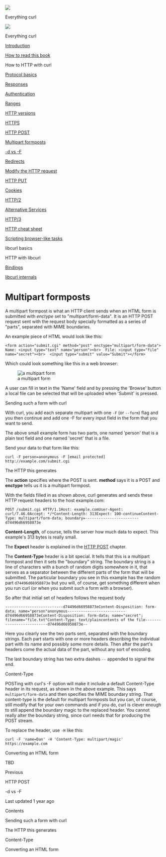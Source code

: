 <a href="../index.html" class="link-a079aa82--primary-53a25e66--logoLink-10d08504"></a>

<img src="https://gblobscdn.gitbook.com/orgs%2F-LxuH0qSm4xO9nWfEBlB%2Favatar.png?alt=media" class="image-67b14f24--avatar-1c1d03ec" />

<span class="text-4505230f--UIH400-4e41e82a--textContentFamily-49a318e1--spaceNameText-677c2969">Everything curl</span>

<a href="../index.html" class="link-a079aa82--primary-53a25e66--logoLink-10d08504"></a>

<img src="https://gblobscdn.gitbook.com/orgs%2F-LxuH0qSm4xO9nWfEBlB%2Favatar.png?alt=media" class="image-67b14f24--avatar-1c1d03ec" />

<span class="text-4505230f--UIH400-4e41e82a--textContentFamily-49a318e1--spaceNameText-677c2969">Everything curl</span>

<a href="../index.html" class="navButton-94f2579c--navButtonClickable-161b88ca"><span class="text-4505230f--UIH300-2063425d--textContentFamily-49a318e1--navButtonLabel-14a4968f">Introduction</span></a>

<a href="../how-to-read.html" class="navButton-94f2579c--navButtonClickable-161b88ca"><span class="text-4505230f--UIH300-2063425d--textContentFamily-49a318e1--navButtonLabel-14a4968f">How to read this book</span></a>





<span class="text-4505230f--UIH300-2063425d--textContentFamily-49a318e1--navButtonLabel-14a4968f">How to HTTP with curl</span>

<a href="basics.html" class="navButton-94f2579c--pageItemWithChildrenNested-2c5d8183--navButtonClickable-161b88ca"><span class="text-4505230f--UIH300-2063425d--textContentFamily-49a318e1--navButtonLabel-14a4968f">Protocol basics</span></a>

<a href="response.html" class="navButton-94f2579c--pageItemWithChildrenNested-2c5d8183--navButtonClickable-161b88ca"><span class="text-4505230f--UIH300-2063425d--textContentFamily-49a318e1--navButtonLabel-14a4968f">Responses</span></a>

<a href="auth.html" class="navButton-94f2579c--pageItemWithChildrenNested-2c5d8183--navButtonClickable-161b88ca"><span class="text-4505230f--UIH300-2063425d--textContentFamily-49a318e1--navButtonLabel-14a4968f">Authentication</span></a>

<a href="ranges.html" class="navButton-94f2579c--pageItemWithChildrenNested-2c5d8183--navButtonClickable-161b88ca"><span class="text-4505230f--UIH300-2063425d--textContentFamily-49a318e1--navButtonLabel-14a4968f">Ranges</span></a>

<a href="versions.html" class="navButton-94f2579c--pageItemWithChildrenNested-2c5d8183--navButtonClickable-161b88ca"><span class="text-4505230f--UIH300-2063425d--textContentFamily-49a318e1--navButtonLabel-14a4968f">HTTP versions</span></a>

<a href="https.html" class="navButton-94f2579c--pageItemWithChildrenNested-2c5d8183--navButtonClickable-161b88ca"><span class="text-4505230f--UIH300-2063425d--textContentFamily-49a318e1--navButtonLabel-14a4968f">HTTPS</span></a>

<a href="post.html" class="navButton-94f2579c--pageItemWithChildrenNested-2c5d8183--navButtonClickable-161b88ca"><span class="text-4505230f--UIH300-2063425d--textContentFamily-49a318e1--navButtonLabel-14a4968f">HTTP POST</span></a>

<a href="multipart.html" class="navButton-94f2579c--pageItemWithChildrenNested-2c5d8183--navButtonClickable-161b88ca--navButtonOpened-6a88552e"><span class="text-4505230f--UIH300-2063425d--textContentFamily-49a318e1--navButtonLabel-14a4968f">Multipart formposts</span></a>

<a href="postvspost.html" class="navButton-94f2579c--pageItemWithChildrenNested-2c5d8183--navButtonClickable-161b88ca"><span class="text-4505230f--UIH300-2063425d--textContentFamily-49a318e1--navButtonLabel-14a4968f">-d vs -F</span></a>

<a href="redirects.html" class="navButton-94f2579c--pageItemWithChildrenNested-2c5d8183--navButtonClickable-161b88ca"><span class="text-4505230f--UIH300-2063425d--textContentFamily-49a318e1--navButtonLabel-14a4968f">Redirects</span></a>

<a href="requests.html" class="navButton-94f2579c--pageItemWithChildrenNested-2c5d8183--navButtonClickable-161b88ca"><span class="text-4505230f--UIH300-2063425d--textContentFamily-49a318e1--navButtonLabel-14a4968f">Modify the HTTP request</span></a>

<a href="put.html" class="navButton-94f2579c--pageItemWithChildrenNested-2c5d8183--navButtonClickable-161b88ca"><span class="text-4505230f--UIH300-2063425d--textContentFamily-49a318e1--navButtonLabel-14a4968f">HTTP PUT</span></a>

<a href="cookies.html" class="navButton-94f2579c--pageItemWithChildrenNested-2c5d8183--navButtonClickable-161b88ca"><span class="text-4505230f--UIH300-2063425d--textContentFamily-49a318e1--navButtonLabel-14a4968f">Cookies</span></a>

<a href="http2.html" class="navButton-94f2579c--pageItemWithChildrenNested-2c5d8183--navButtonClickable-161b88ca"><span class="text-4505230f--UIH300-2063425d--textContentFamily-49a318e1--navButtonLabel-14a4968f">HTTP/2</span></a>

<a href="altsvc.html" class="navButton-94f2579c--pageItemWithChildrenNested-2c5d8183--navButtonClickable-161b88ca"><span class="text-4505230f--UIH300-2063425d--textContentFamily-49a318e1--navButtonLabel-14a4968f">Alternative Services</span></a>

<a href="http3.html" class="navButton-94f2579c--pageItemWithChildrenNested-2c5d8183--navButtonClickable-161b88ca"><span class="text-4505230f--UIH300-2063425d--textContentFamily-49a318e1--navButtonLabel-14a4968f">HTTP/3</span></a>

<a href="cheatsheet.html" class="navButton-94f2579c--pageItemWithChildrenNested-2c5d8183--navButtonClickable-161b88ca"><span class="text-4505230f--UIH300-2063425d--textContentFamily-49a318e1--navButtonLabel-14a4968f">HTTP cheat sheet</span></a>

<a href="browserlike.html" class="navButton-94f2579c--pageItemWithChildrenNested-2c5d8183--navButtonClickable-161b88ca"><span class="text-4505230f--UIH300-2063425d--textContentFamily-49a318e1--navButtonLabel-14a4968f">Scripting browser-like tasks</span></a>

<span class="text-4505230f--UIH300-2063425d--textContentFamily-49a318e1--navButtonLabel-14a4968f">libcurl basics</span>

<span class="text-4505230f--UIH300-2063425d--textContentFamily-49a318e1--navButtonLabel-14a4968f">HTTP with libcurl</span>

<a href="../bindings.html" class="navButton-94f2579c--navButtonClickable-161b88ca"><span class="text-4505230f--UIH300-2063425d--textContentFamily-49a318e1--navButtonLabel-14a4968f">Bindings</span></a>

<a href="../internals.html" class="navButton-94f2579c--navButtonClickable-161b88ca"><span class="text-4505230f--UIH300-2063425d--textContentFamily-49a318e1--navButtonLabel-14a4968f">libcurl internals</span></a>

<a href="../bookindex.html" class="navButton-94f2579c--navButtonClickable-161b88ca"><span class="text-4505230f--UIH300-2063425d--textContentFamily-49a318e1--navButtonLabel-14a4968f"></span></a>





# <span class="text-4505230f--DisplayH900-bfb998fa--textContentFamily-49a318e1">Multipart formposts</span>

<span class="text-4505230f--UIH300-2063425d--textUIFamily-5ebd8e40--text-8ee2c8b2"></span>

<span class="text-4505230f--UIH300-2063425d--textUIFamily-5ebd8e40--text-8ee2c8b2"></span>

<span class="text-4505230f--TextH400-3033861f--textContentFamily-49a318e1"><span data-key="abc0a71e0f494ad29470f3efc69ea248"><span data-offset-key="abc0a71e0f494ad29470f3efc69ea248:0">A multipart formpost is what an HTTP client sends when an HTML form is submitted with </span><span data-offset-key="abc0a71e0f494ad29470f3efc69ea248:1">_enctype_</span><span data-offset-key="abc0a71e0f494ad29470f3efc69ea248:2"> set to "multipart/form-data". It is an HTTP POST request sent with the request body specially formatted as a series of "parts", separated with MIME boundaries.</span></span></span>

<span class="text-4505230f--TextH400-3033861f--textContentFamily-49a318e1"><span data-key="fbaf589eeeca4f7e9dbf2bb4391dd950"><span data-offset-key="fbaf589eeeca4f7e9dbf2bb4391dd950:0">An example piece of HTML would look like this:</span></span></span>

    <form action="submit.cgi" method="post" enctype="multipart/form-data">  Name: <input type="text" name="person"><br>  File: <input type="file" name="secret"><br>  <input type="submit" value="Submit"></form>

<span class="text-4505230f--TextH400-3033861f--textContentFamily-49a318e1"><span data-key="5acd196be9ea4cb1800a4aca840707df"><span data-offset-key="5acd196be9ea4cb1800a4aca840707df:0">Which could look something like this in a web browser:</span></span></span>

<figure><img src="https://gblobscdn.gitbook.com/assets%2F-LvW30LMWx5oHe1_SY3L%2F-LvW31Saq-3M0AP13zyD%2F-LvW3IwOpUOwUHyfH0Yg%2Fmultipart-form.png?alt=media" alt="a multipart form" class="image-52799b3c" /><figcaption><span class="text-4505230f--TextH400-3033861f--textContentFamily-49a318e1" style="max-width:100%">a multipart form</span></figcaption></figure>

<span class="text-4505230f--TextH400-3033861f--textContentFamily-49a318e1"><span data-key="96c9ed3f89de481083f86d01583eaafc"><span data-offset-key="96c9ed3f89de481083f86d01583eaafc:0">A user can fill in text in the 'Name' field and by pressing the 'Browse' button a local file can be selected that will be uploaded when 'Submit' is pressed.</span></span></span>

<span class="text-4505230f--HeadingH700-04e1a2a3--textContentFamily-49a318e1"><span data-key="ad27165c59aa4f0a96ee1e20afcce3ad"><span data-offset-key="ad27165c59aa4f0a96ee1e20afcce3ad:0">Sending such a form with curl</span></span></span>

<span class="text-4505230f--TextH400-3033861f--textContentFamily-49a318e1"><span data-key="5cd477cc1e864ee6af17cbd92274b9c6"><span data-offset-key="5cd477cc1e864ee6af17cbd92274b9c6:0">With curl, you add each separate multipart with one </span><span data-offset-key="5cd477cc1e864ee6af17cbd92274b9c6:1">`-F`</span><span data-offset-key="5cd477cc1e864ee6af17cbd92274b9c6:2"> (or </span><span data-offset-key="5cd477cc1e864ee6af17cbd92274b9c6:3">`--form`</span><span data-offset-key="5cd477cc1e864ee6af17cbd92274b9c6:4">) flag and you then continue and add one -F for every input field in the form that you want to send.</span></span></span>

<span class="text-4505230f--TextH400-3033861f--textContentFamily-49a318e1"><span data-key="96845bc6593c4347ab3f815e4acf9095"><span data-offset-key="96845bc6593c4347ab3f815e4acf9095:0">The above small example form has two parts, one named 'person' that is a plain text field and one named 'secret' that is a file.</span></span></span>

<span class="text-4505230f--TextH400-3033861f--textContentFamily-49a318e1"><span data-key="150a540d0da64f9c851583747b713e9d"><span data-offset-key="150a540d0da64f9c851583747b713e9d:0">Send your data to that form like this:</span></span></span>

    curl -F person=anonymous -F [email protected] http://example.com/submit.cgi

<span class="text-4505230f--HeadingH700-04e1a2a3--textContentFamily-49a318e1"><span data-key="c5a6d4cd18524c7cae97a466d5528954"><span data-offset-key="c5a6d4cd18524c7cae97a466d5528954:0">The HTTP this generates</span></span></span>

<span class="text-4505230f--TextH400-3033861f--textContentFamily-49a318e1"><span data-key="1daad7a97e6e4f4faac96b967e50555c"><span data-offset-key="1daad7a97e6e4f4faac96b967e50555c:0">The </span><span data-offset-key="1daad7a97e6e4f4faac96b967e50555c:1">**action**</span><span data-offset-key="1daad7a97e6e4f4faac96b967e50555c:2"> specifies where the POST is sent. </span><span data-offset-key="1daad7a97e6e4f4faac96b967e50555c:3">**method**</span><span data-offset-key="1daad7a97e6e4f4faac96b967e50555c:4"> says it is a POST and </span><span data-offset-key="1daad7a97e6e4f4faac96b967e50555c:5">**enctype**</span><span data-offset-key="1daad7a97e6e4f4faac96b967e50555c:6"> tells us it is a multipart formpost.</span></span></span>

<span class="text-4505230f--TextH400-3033861f--textContentFamily-49a318e1"><span data-key="b85f3f47c9c242ed922fdd44880d4b44"><span data-offset-key="b85f3f47c9c242ed922fdd44880d4b44:0">With the fields filled in as shown above, curl generates and sends these HTTP request headers to the host example.com:</span></span></span>

    POST /submit.cgi HTTP/1.1Host: example.comUser-Agent: curl/7.46.0Accept: */*Content-Length: 313Expect: 100-continueContent-Type: multipart/form-data; boundary=------------------------d74496d66958873e

<span class="text-4505230f--TextH400-3033861f--textContentFamily-49a318e1"><span data-key="3f9fa23dd6a34759ade93c19fe756a7b"><span data-offset-key="3f9fa23dd6a34759ade93c19fe756a7b:0">**Content-Length**</span><span data-offset-key="3f9fa23dd6a34759ade93c19fe756a7b:1">, of course, tells the server how much data to expect. This example's 313 bytes is really small.</span></span></span>

<span class="text-4505230f--TextH400-3033861f--textContentFamily-49a318e1"><span data-key="0fcdba5596424635a0a8d5dd9e7cd287"><span data-offset-key="0fcdba5596424635a0a8d5dd9e7cd287:0">The </span><span data-offset-key="0fcdba5596424635a0a8d5dd9e7cd287:1">**Expect**</span><span data-offset-key="0fcdba5596424635a0a8d5dd9e7cd287:2"> header is explained in the </span></span><a href="post.html" class="link-a079aa82--primary-53a25e66--link-faf6c434"><span data-key="80cfd2c8120c40409fe7d48456d53106"><span data-offset-key="80cfd2c8120c40409fe7d48456d53106:0">HTTP POST</span></span></a><span data-key="cc7401ed246b402e82980b192dd233b8"><span data-offset-key="cc7401ed246b402e82980b192dd233b8:0"> chapter.</span></span></span>

<span class="text-4505230f--TextH400-3033861f--textContentFamily-49a318e1"><span data-key="22b4139fbd5344ec97095b14f244bfee"><span data-offset-key="22b4139fbd5344ec97095b14f244bfee:0">The </span><span data-offset-key="22b4139fbd5344ec97095b14f244bfee:1">**Content-Type**</span><span data-offset-key="22b4139fbd5344ec97095b14f244bfee:2"> header is a bit special. It tells that this is a multipart formpost and then it sets the "boundary" string. The boundary string is a line of characters with a bunch of random digits somewhere in it, that serves as a separator between the different parts of the form that will be submitted. The particular boundary you see in this example has the random part </span><span data-offset-key="22b4139fbd5344ec97095b14f244bfee:3">`d74496d66958873e`</span><span data-offset-key="22b4139fbd5344ec97095b14f244bfee:4"> but you will, of course, get something different when you run curl (or when you submit such a form with a browser).</span></span></span>

<span class="text-4505230f--TextH400-3033861f--textContentFamily-49a318e1"><span data-key="3dadd41e1480428b934c0403a0a30332"><span data-offset-key="3dadd41e1480428b934c0403a0a30332:0">So after that initial set of headers follows the request body</span></span></span>

    --------------------------d74496d66958873eContent-Disposition: form-data; name="person"​anonymous--------------------------d74496d66958873eContent-Disposition: form-data; name="secret"; filename="file.txt"Content-Type: text/plain​contents of the file--------------------------d74496d66958873e--

<span class="text-4505230f--TextH400-3033861f--textContentFamily-49a318e1"><span data-key="cd1b9247a1b54bcd8619ed10316f0870"><span data-offset-key="cd1b9247a1b54bcd8619ed10316f0870:0">Here you clearly see the two parts sent, separated with the boundary strings. Each part starts with one or more headers describing the individual part with its name and possibly some more details. Then after the part's headers come the actual data of the part, without any sort of encoding.</span></span></span>

<span class="text-4505230f--TextH400-3033861f--textContentFamily-49a318e1"><span data-key="d92f83af1948455b8de12480e42eb280"><span data-offset-key="d92f83af1948455b8de12480e42eb280:0">The last boundary string has two extra dashes </span><span data-offset-key="d92f83af1948455b8de12480e42eb280:1">`--`</span><span data-offset-key="d92f83af1948455b8de12480e42eb280:2"> appended to signal the end.</span></span></span>

<span class="text-4505230f--HeadingH700-04e1a2a3--textContentFamily-49a318e1"><span data-key="f01764c0505e48d081b4a13c89408846"><span data-offset-key="f01764c0505e48d081b4a13c89408846:0">Content-Type</span></span></span>

<span class="text-4505230f--TextH400-3033861f--textContentFamily-49a318e1"><span data-key="de78f44e15b740ffa6486016888b39d7"><span data-offset-key="de78f44e15b740ffa6486016888b39d7:0">POSTing with curl's -F option will make it include a default Content-Type header in its request, as shown in the above example. This says </span><span data-offset-key="de78f44e15b740ffa6486016888b39d7:1">`multipart/form-data`</span><span data-offset-key="de78f44e15b740ffa6486016888b39d7:2"> and then specifies the MIME boundary string. That content-type is the default for multipart formposts but you can, of course, still modify that for your own commands and if you do, curl is clever enough to still append the boundary magic to the replaced header. You cannot really alter the boundary string, since curl needs that for producing the POST stream.</span></span></span>

<span class="text-4505230f--TextH400-3033861f--textContentFamily-49a318e1"><span data-key="aa3e0714ad94491b9e2d59cc23d2cdcf"><span data-offset-key="aa3e0714ad94491b9e2d59cc23d2cdcf:0">To replace the header, use </span><span data-offset-key="aa3e0714ad94491b9e2d59cc23d2cdcf:1">`-H`</span><span data-offset-key="aa3e0714ad94491b9e2d59cc23d2cdcf:2"> like this:</span></span></span>

    curl -F 'name=Dan' -H 'Content-Type: multipart/magic' https://example.com

<span class="text-4505230f--HeadingH700-04e1a2a3--textContentFamily-49a318e1"><span data-key="ad51efd4cff446a3bf6b4c86e73152b2"><span data-offset-key="ad51efd4cff446a3bf6b4c86e73152b2:0">Converting an HTML form</span></span></span>

<span class="text-4505230f--TextH400-3033861f--textContentFamily-49a318e1"><span data-key="4fc22213274a4c9b99bf133a4193e703"><span data-offset-key="4fc22213274a4c9b99bf133a4193e703:0">TBD</span></span></span>

<a href="post.html" class="reset-3c756112--card-6570f064--whiteCard-fff091a4--cardPrevious-56a5e674"></a>

<span class="text-4505230f--TextH200-a3425406--textContentFamily-49a318e1">Previous</span>

<span class="text-4505230f--UIH400-4e41e82a--textContentFamily-49a318e1">HTTP POST</span>

<a href="postvspost.html" class="reset-3c756112--card-6570f064--whiteCard-fff091a4--cardNext-19241c42"></a>


<span class="text-4505230f--UIH400-4e41e82a--textContentFamily-49a318e1">-d vs -F</span>



<span class="text-4505230f--TextH200-a3425406--textContentFamily-49a318e1">Last updated 1 year ago</span>



<span class="text-4505230f--InfoH100-1e92e1d1--textContentFamily-49a318e1">Contents</span>

<a href="multipart.html#sending-such-a-form-with-curl" class="reset-3c756112--menuItem-aa02f6ec--menuItemLight-757d5235--menuItemInline-173bdf97--pageTocItem-f4427024"></a>

<span class="text-4505230f--UIH300-2063425d--textContentFamily-49a318e1"><span class="text-4505230f--UIH200-50ead35f--textContentFamily-49a318e1">Sending such a form with curl</span></span>

<a href="multipart.html#the-http-this-generates" class="reset-3c756112--menuItem-aa02f6ec--menuItemLight-757d5235--menuItemInline-173bdf97--pageTocItem-f4427024"></a>

<span class="text-4505230f--UIH300-2063425d--textContentFamily-49a318e1"><span class="text-4505230f--UIH200-50ead35f--textContentFamily-49a318e1">The HTTP this generates</span></span>

<a href="multipart.html#content-type" class="reset-3c756112--menuItem-aa02f6ec--menuItemLight-757d5235--menuItemInline-173bdf97--pageTocItem-f4427024"></a>

<span class="text-4505230f--UIH300-2063425d--textContentFamily-49a318e1"><span class="text-4505230f--UIH200-50ead35f--textContentFamily-49a318e1">Content-Type</span></span>

<a href="multipart.html#converting-an-html-form" class="reset-3c756112--menuItem-aa02f6ec--menuItemLight-757d5235--menuItemInline-173bdf97--pageTocItem-f4427024"></a>

<span class="text-4505230f--UIH300-2063425d--textContentFamily-49a318e1"><span class="text-4505230f--UIH200-50ead35f--textContentFamily-49a318e1">Converting an HTML form</span></span>
